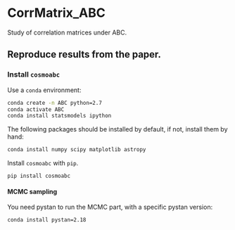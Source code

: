# CorrMatrix_ABC
Study of correlation matrices under ABC.

## Reproduce results from the paper.

### Install ```cosmoabc```

Use a `conda` environment:
```bash
conda create -n ABC python=2.7
conda activate ABC
conda install statsmodels ipython
```

The following packages should be installed by default, if not, install them by hand:
```bash
conda install numpy scipy matplotlib astropy
```

Install `cosmoabc` with `pip`.
```
pip install cosmoabc
```

#### MCMC sampling

You need pystan to run the MCMC part, with a specific pystan version:
```bash
conda install pystan=2.18
```
